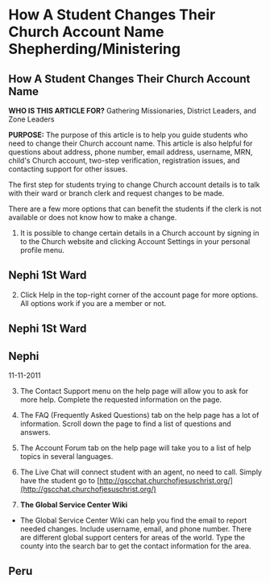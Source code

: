 # How A Student Changes Their Church Account Name Shepherding/Ministering

## How A Student Changes Their Church Account Name

**WHO IS THIS ARTICLE FOR?**
Gathering Missionaries, District Leaders, and Zone Leaders

**PURPOSE:**
The purpose of this article is to help you guide students who need to change their Church account name. This article is also helpful for questions about address, phone number, email address, username, MRN, child's Church account, two-step verification, registration issues, and contacting support for other issues.

The first step for students trying to change Church account details is to talk with their ward or branch clerk and request changes to be made.

There are a few more options that can benefit the students if the clerk is not available or does not know how to make a change.

1. It is possible to change certain details in a Church account by signing in to the Church website and clicking Account Settings in your personal profile menu.

## Nephi 1St Ward

2. Click Help in the top-right corner of the account page for more options. All options work if you are a member or not.

## Nephi 1St Ward

## Nephi

11-11-2011

3. The Contact Support menu on the help page will allow you to ask for more help. Complete the requested information on the page.

4. The FAQ (Frequently Asked Questions) tab on the help page has a lot of information. Scroll down the page to find a list of questions and answers.

5. The Account Forum tab on the help page will take you to a list of help topics in several languages.

6. The Live Chat will connect student with an agent, no need to call. Simply have the student go to [http://gscchat.churchofjesuschrist.org/](http://gscchat.churchofjesuschrist.org/)

7. **The Global Service Center Wiki**
- The Global Service Center Wiki can help you find the email to report needed changes. Include username, email, and phone number. There are different global support centers for areas of the world. Type the county into the search bar to get the contact information for the area.

## Peru

